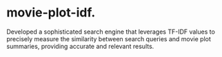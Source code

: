 # movie-plot-idf.
Developed a sophisticated search engine that leverages TF-IDF values to precisely measure the similarity between search queries and movie plot summaries, providing accurate and relevant results.
